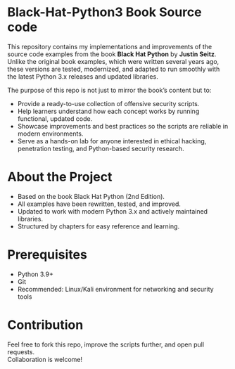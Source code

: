 # Black-Hat-Python3 Book Source code 

This repository contains my implementations and improvements of the source code examples from the book **Black Hat Python** by **Justin Seitz**.
Unlike the original book examples, which were written several years ago, these versions are tested, modernized, and adapted to run smoothly with the latest Python 3.x releases and updated libraries.

The purpose of this repo is not just to mirror the book’s content but to:

- Provide a ready-to-use collection of offensive security scripts.
- Help learners understand how each concept works by running functional, updated code.
- Showcase improvements and best practices so the scripts are reliable in modern environments.
- Serve as a hands-on lab for anyone interested in ethical hacking, penetration testing, and Python-based security research.


# About the Project

- Based on the book Black Hat Python (2nd Edition).
- All examples have been rewritten, tested, and improved.
- Updated to work with modern Python 3.x and actively maintained libraries.
- Structured by chapters for easy reference and learning.


# Prerequisites

- Python 3.9+
- Git
- Recommended: Linux/Kali environment for networking and security tools



#  Contribution

Feel free to fork this repo, improve the scripts further, and open pull requests.  
Collaboration is welcome!

